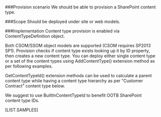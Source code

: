 ﻿<properties 
	  pageTitle="ContentTypeDefinition" 
    pageName="ContentTypeDefinition"
    parentPageId="12771"
/>

###Provision scenario
We should be able to provision a SharePoint content type.

###Scope
Should be deployed under site or web models.

###Implementation
Content type provision is enabled via ContentTypeDefinition object.

Both CSOM/SSOM object models are supported (CSOM requires SP2013 SP1). Provision checks if content type exists looking up it by ID property, then creates a new content type. You can deploy either single content type or a set of the content types using AddContentType() extension method as per following examples.

GetContentTypeId() extension methods can be used to calculate a parent content type while having a content type hierarchy as per “Customer Contract” content type below.

We suggest to use BuiltInContentTypeId to benefit OOTB SharePoint content type IDs.

[LIST.SAMPLES]